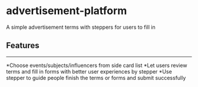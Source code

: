# advertisement-platform

A simple advertisement terms with steppers for users to fill in

## Features
---
*Choose events/subjects/influencers from side card list
*Let users review terms and fill in forms with better user experiences by stepper
*Use stepper to guide people finish the terms or forms and submit successfully

